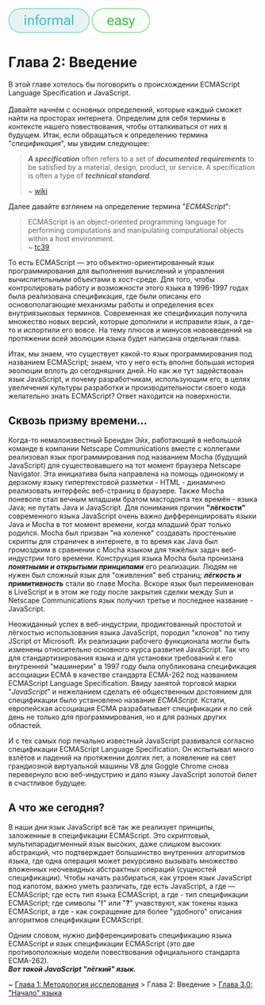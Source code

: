 <div align='left'>
    <img src='assets/informal.svg'>
    <img src='assets/easy.svg'>
</div>

# Глава 2: Введение

В этой главе хотелось бы поговорить о происхождении ECMAScript Language Specification и JavaScript.
<br><br> Давайте начнём с основных определений, которые каждый сможет найти на просторах интернета.
Определим для себя термины в контексте нашего повествования, чтобы отталкиваться от них в будущем.
Итак, если обращаться к определению термина "_спецификация_", мы увидим следующее:

> **_A specification_** often refers to a set of **_documented requirements_** to be satisfied by a
> material, design, product, or service. A specification is often a type of **_technical
> standard_**.
>
> ~ [wiki](<https://en.wikipedia.org/wiki/Specification_(technical_standard)>)

Далее давайте взглянем на определение термина "_ECMAScript_":

> ECMAScript is an object-oriented programming language for performing computations and manipulating
> computational objects within a host environment.  
>  ~ [tc39](https://tc39.es/ecma262/multipage/overview.html#sec-overview)

То есть ECMAScript — это объектно-ориентированный язык программирования для выполнения вычислений и
управления вычислительными объектами в хост-среде. Для того, чтобы контролировать работу и
возможности этого языка в 1996-1997 годах была реализована спецификация, где были описаны его
основополагающие механизмы работы и определения всех внутриязыковых терминов. Современная же
спецификация получила множество новых версий, которые дополнили и исправили язык, а где-то и
испортили его вовсе. На тему плюсов и минусов нововведений на протяжении всей эволюции языка будет
написана отдельная глава.

Итак, мы знаем, что существует какой-то язык программирования под названием ECMAScript; знаем, что у
него есть вполне большая история эволюции вплоть до сегодняшних дней. Но как же тут задействован
язык JavaScript, и почему разработчикам, использующим его, в целях увеличения культуры разработки и
производительности своего кода желательно знать ECMAScript? Ответ находится на поверхности.

## Сквозь призму времени...

Когда-то немалоизвестный Брендан Эйх, работающий в небольшой команде в компании Netscape
Communications вместе с коллегами реализовал язык программирования под названием Mocha (будущий
JavaScript) для существовавшего на тот момент браузера Netscape Navigator. Эта инициатива была
направлена на помощь одинокому и дерзкому языку гипертекстовой разметки - HTML - динамично
реализовать интерфейс веб-страниц в браузере. Также Mocha поневоле стал вечным младшим братом
мастодонта тех времён - языка Java; не путать Java и JavaScript. Для понимания причин **"лёгкости"**
современного языка JavaScript очень важно дифференциировать языки Java и Mocha в тот момент времени,
когда младший брат только родился. Mocha был призван "на коленке" создавать простенькие скрипты для
страничек в интернете, в то время как Java был громоздким в сравнении с Mocha языком для тяжёлых
задач веб-индустрии того времени. Конструкция языка Mocha была пронизана **_понятными и открытыми
принципами_** его реализации. Людям не нужен был сложный язык для "оживления" веб страниц;
**_лёгкость и примитивность_** стали во главе Mocha. Вскоре язык был переименован в LiveScript и в
этом же году после закрытия сделки между Sun и Netscape Communications язык получил третье и
последнее название - JavaScript.

Неожиданный успех в веб-индустрии, продиктованный простотой и лёгкостью использования языка
JavaScript, породил "клонов" по типу JScript от Microsoft. Их реализации рабочего функционала могли
быть изменены относительно основного курса развития JavaScript. Так что для стандартизирования языка
и для установки требований к его внутренней "машинерии" в 1997 году была опубликована спецификация
ассоциации ECMA в качестве стандарта ECMA-262 под названием ECMAScript Language Specification. Ввиду
занятой торговой марки "_JavaScript_" и нежеланием сделать её общественным достоянием для
спецификации было установлено название _ECMAScript_. Кстати, европейская ассоциация ECMA
разрабатывает спецификации и по сей день не только для программирования, но и для разных других
областей.

И с тех самых пор печально известный JavaScript развивался согласно спецификации ECMAScript Language
Specification. Он испытывал много взлётов и падений на протяжении долгих лет, а появление на свет
грандиозной виртуальной машины V8 для Goggle Chrome снова перевернуло всю веб-индустрию и дало языку
JavaScript золотой билет в счастливое будущее.

## А что же сегодня?

В наши дни язык JavaScript всё так же реализует принципы, заложенные в спецификации ECMAScript. Это
скриптовый, мультипарадигменный язык высоких, даже слишком высоких абстракций, что подтверждает
большинство внутренних алгоритмов языка, где одна операция может рекурсивно вызывать множество
вложенных неочевидных абстрактных операций (сущностей спецификации). Чтобы начать разбираться, как
утроен язык JavaScript под капотом, важно уметь различать, где есть JavaScript, а где — ECMAScript;
где есть тип языка ECMAScript, а где - тип спецификации ECMAScript; где символы "**!**" или "**?**"
учавствуют, как токены языка ECMAScript, а где - как сокращение для более "удобного" описания
алгоритмов спецификации ECMAScript.

Одним словом, нужно дифференциировать спецификацию языка ECMAScript и язык спецификации ECMAScript
(это две противоположные модели повествования официального стандарта ECMA-262). <br>**_Вот такой
JavaScript "лёгкий" язык._**

~ [Глава 1: Методология исследования](Methodology.md) > Глава 2: Введение >
[Глава 3.0: "Начало" языка](/get-started/Chapter_0.md)
